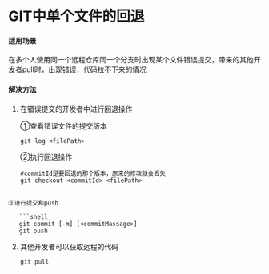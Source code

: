 # GIT中单个文件的回退

#### 适用场景

在多个人使用同一个远程仓库同一个分支时出现某个文件错误提交，带来的其他开发者pull时，出现错误，代码拉不下来的情况

#### 解决方法

1. 在错误提交的开发者中进行回退操作

   ①查看错误文件的提交版本

   ```shell
   git log <filePath>
   ```

   ②执行回退操作

   ```shell
   #commitId是要回退的那个版本，原来的修改就会丢失
   git checkout <commitId> <filePath>
```
   
③进行提交和push
   
   ```shell
   git commit [-m] [<commitMassage>]
   git push
   ```
   
2. 其他开发者可以获取远程的代码

   ```shell
   git pull
   ```

   